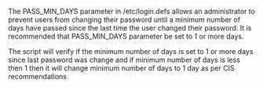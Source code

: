 The PASS_MIN_DAYS parameter in /etc/login.defs allows an administrator to prevent users from changing their password until a minimum number of days have passed since the last time the user changed their password. It is recommended that PASS_MIN_DAYS parameter be set to 1 or more days.  

The script will verify if the minimum number of days is set to 1 or more days since last password was change and if minimum number of days is less then 1 then it will change minimum number of days to 1 day as per CIS recommendations